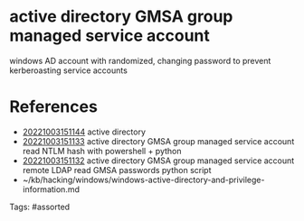 # active directory  GMSA group managed service account
windows AD account with randomized, changing password to prevent kerberoasting service accounts

# References
- [20221003151144](/zet/20221003151144/) active directory 
- [20221003151133](/zet/20221003151133/) active directory  GMSA group managed service account read NTLM hash with powershell + python
- [20221003151132](/zet/20221003151132/) active directory  GMSA group managed service account remote LDAP read GMSA passwords python script
- ~/kb/hacking/windows/windows-active-directory-and-privilege-information.md

Tags:
    #assorted

